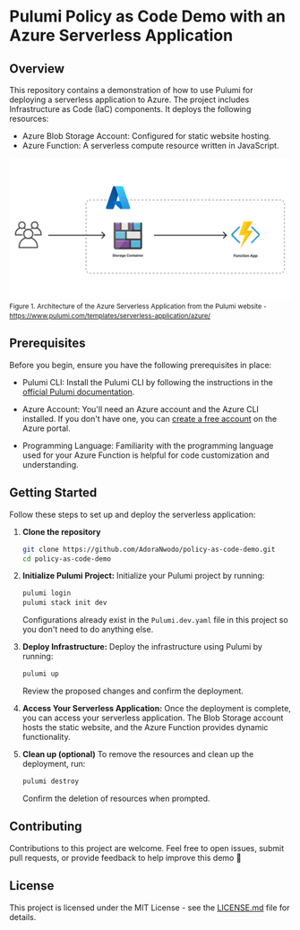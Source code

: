 # Pulumi Policy as Code Demo with an Azure Serverless Application

## Overview
This repository contains a demonstration of how to use Pulumi for deploying a serverless application to Azure. The project includes Infrastructure as Code (IaC) components. It deploys the following resources:

- Azure Blob Storage Account: Configured for static website hosting.
- Azure Function: A serverless compute resource written in JavaScript.


![Architecture of the Azure Serverless Application](architecture.png "Architecture of the Azure Serverless Application from the Pulumi website - https://www.pulumi.com/templates/serverless-application/azure/")
<small>Figure 1. Architecture of the Azure Serverless Application from the Pulumi website - https://www.pulumi.com/templates/serverless-application/azure/</small>


## Prerequisites
Before you begin, ensure you have the following prerequisites in place:

- Pulumi CLI: Install the Pulumi CLI by following the instructions in the [official Pulumi documentation](https://www.pulumi.com/docs/install/).

- Azure Account: You'll need an Azure account and the Azure CLI installed. If you don't have one, you can [create a free account](https://azure.microsoft.com/en-us/free/) on the Azure portal.

- Programming Language: Familiarity with the programming language used for your Azure Function is helpful for code customization and understanding.

## Getting Started
Follow these steps to set up and deploy the serverless application:

1.  **Clone the repository**
    ```bash
    git clone https://github.com/AdoraNwodo/policy-as-code-demo.git
    cd policy-as-code-demo
    ```

2.  **Initialize Pulumi Project:**
    Initialize your Pulumi project by running:
    ```bash
    pulumi login
    pulumi stack init dev
    ```
    Configurations already exist in the `Pulumi.dev.yaml` file in this project so you don't need to do anything else.

3.  **Deploy Infrastructure:**
    Deploy the infrastructure using Pulumi by running:
    ```bash
    pulumi up
    ```
    Review the proposed changes and confirm the deployment.

5.  **Access Your Serverless Application:**
    Once the deployment is complete, you can access your serverless application. The Blob Storage account hosts the static website, and the Azure Function provides dynamic functionality.

6.  **Clean up (optional)**
    To remove the resources and clean up the deployment, run:
    ```bash
    pulumi destroy
    ```
    Confirm the deletion of resources when prompted.

## Contributing
Contributions to this project are welcome. Feel free to open issues, submit pull requests, or provide feedback to help improve this demo 💜

## License
This project is licensed under the MIT License - see the [LICENSE.md](LICENSE.md) file for details.
